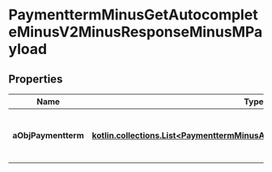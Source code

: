 
# PaymenttermMinusGetAutocompleteMinusV2MinusResponseMinusMPayload

## Properties
Name | Type | Description | Notes
------------ | ------------- | ------------- | -------------
**aObjPaymentterm** | [**kotlin.collections.List&lt;PaymenttermMinusAutocompleteElementMinusResponse&gt;**](PaymenttermMinusAutocompleteElementMinusResponse.md) | An array of Paymentterm autocomplete element response. |  [optional]



